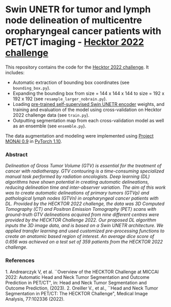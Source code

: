 # Swin UNETR for tumor and lymph node delineation of multicentre oropharyngeal cancer patients with PET/CT imaging - [Hecktor 2022 challenge](https://hecktor.grand-challenge.org/)



This repository contains the code for the [Hecktor 2022 challenge](https://hecktor.grand-challenge.org/). It includes:
- Automatic extraction of bounding box coordinates (see `bounding_box.py`).
- Expanding the bounding box from size = 144 x 144 x 144 to size = 192 x 192 x 192 (see `resample_larger_nobrain.py`).
- Loading [pre-trained self-supervised Swin UNETR encoder](https://arxiv.org/abs/2111.14791) weights, and training and evaluation of the model using 
cross-validation on Hecktor 2022 challenge data (see `train.py`).
- Outputting segmentation map from each cross-validation model as well as an ensemble (see `ensemble.py`). 



The data augmentation and modeling were implemented using [Project MONAI 0.9](https://monai.io/) in 
[PyTorch 1.10](https://pytorch.org/).



<h3>Abstract</h3>
<em>
Delineation of Gross Tumor Volume (GTV) is essential for the treatment of cancer with radiotherapy. 
GTV contouring is a time-consuming specialized manual task performed by radiation oncologists. 
Deep learning (DL) algorithms have shown potential in creating automatic delineations, reducing delineation time and 
inter-observer variation. The aim of this work was to create automatic delineations of primary tumors (GTVp) and 
pathological lymph nodes (GTVn) in oropharyngeal cancer patients with DL. Provided by the HECKTOR 2022 challenge, 
the data was 3D Computed Tomography (CT) and Positron Emission Tomography (PET) scans with ground-truth GTV delineations 
acquired from nine different centres were provided by the HECKTOR Challenge 2022. Our proposed DL algorithm inputs the 
3D image data, and is based on a Swin UNETR architecture. We applied transfer learning and used customized pre-processing 
functions to create an anatomic based region of interest. An average dice score of 0.656 was achieved on a test set of 359 
patients from the HECKTOR 2022 challenge.
</em>



<h3>References</h3>
1. Andrearczyk V, et al. ``Overview of the HECKTOR Challenge at MICCAI 2022: Automatic Head and 
Neck Tumor Segmentation and Outcome Prediction in PET/CT", in: Head and Neck Tumor Segmentation and Outcome Prediction, (2023).
2. Oreiller V., et al., ``Head and Neck Tumor Segmentation in PET/CT: The HECKTOR Challenge", 
Medical Image Analysis, 77:102336 (2022).